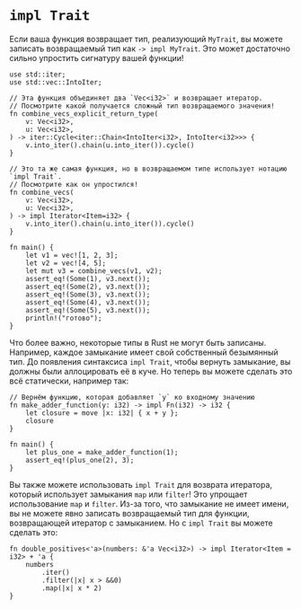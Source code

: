 # `impl Trait`

Если ваша функция возвращает тип, реализующий `MyTrait`, вы можете записать возвращаемый тип как `-> impl MyTrait`. Это может достаточно сильно упростить сигнатуру вашей функции!

```rust,editable
use std::iter;
use std::vec::IntoIter;

// Эта функция объединяет два `Vec<i32>` и возвращает итератор.
// Посмотрите какой получается сложный тип возвращаемого значения!
fn combine_vecs_explicit_return_type(
    v: Vec<i32>,
    u: Vec<i32>,
) -> iter::Cycle<iter::Chain<IntoIter<i32>, IntoIter<i32>>> {
    v.into_iter().chain(u.into_iter()).cycle()
}

// Это та же самая функция, но в возвращаемом типе использует нотацию `impl Trait`.
// Посмотрите как он упростился!
fn combine_vecs(
    v: Vec<i32>,
    u: Vec<i32>,
) -> impl Iterator<Item=i32> {
    v.into_iter().chain(u.into_iter()).cycle()
}

fn main() {
    let v1 = vec![1, 2, 3];
    let v2 = vec![4, 5];
    let mut v3 = combine_vecs(v1, v2);
    assert_eq!(Some(1), v3.next());
    assert_eq!(Some(2), v3.next());
    assert_eq!(Some(3), v3.next());
    assert_eq!(Some(4), v3.next());
    assert_eq!(Some(5), v3.next());
    println!("готово");
}
```

Что более важно, некоторые типы в Rust не могут быть записаны. Например, каждое замыкание имеет свой собственный безымянный тип. До появления синтаксиса `impl Trait`, чтобы вернуть замыкание, вы должны были аллоцировать её в куче. Но теперь вы можете сделать это всё статически, например так:

```rust,editable
// Вернём функцию, которая добавляет `y` ко входному значению
fn make_adder_function(y: i32) -> impl Fn(i32) -> i32 {
    let closure = move |x: i32| { x + y };
    closure
}

fn main() {
    let plus_one = make_adder_function(1);
    assert_eq!(plus_one(2), 3);
}
```

Вы также можете использовать `impl Trait` для возврата итератора, который использует замыкания `map` или `filter`! Это упрощает использование `map` и `filter`. Из-за того, что замыкание не имеет имени, вы не можете явно записать возвращаемый тип для функции, возвращающей итератор с замыканием. Но с `impl Trait` вы можете сделать это:

```rust,editable
fn double_positives<'a>(numbers: &'a Vec<i32>) -> impl Iterator<Item = i32> + 'a {
    numbers
        .iter()
        .filter(|x| x > &&0)
        .map(|x| x * 2)
}
```
